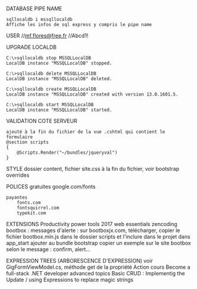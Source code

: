 ﻿DATABASE PIPE NAME

    sqllocaldb i mssqllocaldb
    Affiche les infos de sql express y compris le pipe name

USER
    //mf.flores@free.fr
    //Abcd1!

UPGRADE LOCALDB

    C:\>sqllocaldb stop MSSQLLocalDB
    LocalDB instance "MSSQLLocalDB" stopped.
 
    C:\>sqllocaldb delete MSSQLLocalDB
    LocalDB instance "MSSQLLocalDB" deleted.
 
    C:\>sqllocaldb create MSSQLLocalDB
    LocalDB instance "MSSQLLocalDB" created with version 13.0.1601.5.
 
    C:\>sqllocaldb start MSSQLLocalDB
    LocalDB instance "MSSQLLocalDB" started.

VALIDATION COTE SERVEUR

    ajouté à la fin du fichier de la vue .cshtml qui contient le formulaire
    @section scripts
    {
        @Scripts.Render("~/bundles/jqueryval")
    }

STYLE
    dossier content, fichier site.css à la fin du fichier, voir bootstrap overrides

POLICES 
    gratuites
        google.com/fonts

    payantes
        fonts.com
        fontsquirrel.com
        typekit.com
EXTENSIONS
    Productivity power tools 2017
    web essentials
    zencoding
    bootbox : messages d'alerte : sur bootboxjx.com, télécharger, copier le fichier bootbox.min.js dans le dossier scripts et l'inclure dans le projet
        dans app_start ajouter au bundle bootstrap
        copier un exemple sur le site bootbox selon le message : confirm, alert...

EXPRESSION TREES (ARBORESCENCE D'EXPRESSION)
voir GigFormViewModel.cs, méthode get de la propriété Action
cours Become a full-stack .NET developer advanced topics
Basic CRUD : Implementig the Update / using Expressions to replace magic strings
